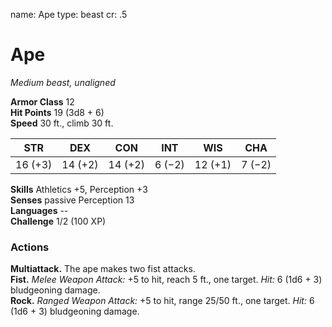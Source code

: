 name: Ape type: beast cr: .5

# Ape
_Medium beast, unaligned_

**Armor Class** 12    
**Hit Points** 19 (3d8 + 6)    
**Speed** 30 ft., climb 30 ft.

| STR     | DEX     | CON     | INT    | WIS     | CHA    |
| ------- | ------- | ------- | ------ | ------- | ------ |
| 16 (+3) | 14 (+2) | 14 (+2) | 6 (−2) | 12 (+1) | 7 (−2) |

**Skills** Athletics +5, Perception +3    
**Senses** passive Perception 13    
**Languages** --    
**Challenge** 1/2 (100 XP)

### Actions
**Multiattack.** The ape makes two fist attacks.   
**Fist.** _Melee Weapon Attack:_ +5 to hit, reach 5 ft., one target. _Hit:_ 6 (1d6 + 3) bludgeoning damage.    
**Rock.** _Ranged Weapon Attack:_ +5 to hit, range 25/50 ft., one target. _Hit:_ 6 (1d6 + 3) bludgeoning damage.  